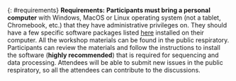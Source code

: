 {: #requirements}
**Requirements:**
**Participants must bring a personal computer** with Windows, MacOS or Linux operating system (not a tablet, Chromebook, etc.) that they have administrative privileges on. They should have a few specific software packages listed [here](/setup.html) installed on their computer. 
All the workshop materials can be found in the public respiratory. Participants can review the materials and follow the instructions to install the software (**highly recommended**) that is required for sequencing and data processing. Attendees will be able to submit new issues in the public respiratory, so all the attendees can contribute to the discussions.

